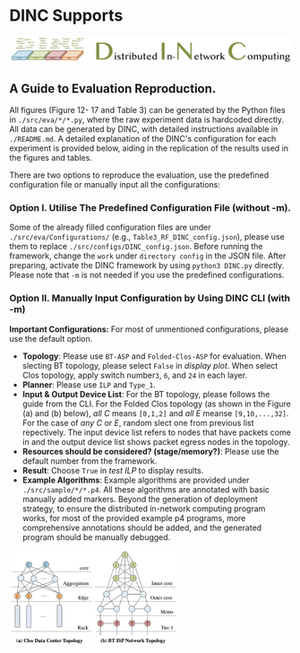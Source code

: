 # DINC Supports
![Planter Logo](../images/logo.png)

## A Guide to Evaluation Reproduction.

All figures (Figure 12-
17 and Table 3) can be generated by the Python files in ```./src/eva/*/*.py```, where the raw experiment data is hardcoded directly. All data can be generated by DINC, with detailed instructions available in ```./README.md```. A detailed explanation of the DINC's configuration for each experiment is provided below, aiding in the replication of the results used in the figures and tables. 

There are two options to reproduce the evaluation, use the predefined configuration file or manually input all the configurations:

### Option I. Utilise The Predefined Configuration File (without -m).
Some of the already filled configuration files are under ```./src/eva/Configurations/``` (e.g., ```Table3_RF_DINC_config.json```), please use them to replace ```./src/configs/DINC_config.json```. Before running the framework, change the ```work``` under ```directory config``` in the JSON file. After preparing, activate the DINC framework by using ```python3 DINC.py``` directly. Please note that ```-m``` is not needed if you use the predefined configurations.


### Option II. Manually Input Configuration by Using DINC CLI (with -m)
**Important Configurations:** For most of unmentioned configurations, please use the default option. 

* **Topology**: Please use ```BT-ASP``` and ```Folded-Clos-ASP``` for evaluation. When slecting BT topology, please select ```False``` in _display plot_. When select Clos topology, apply switch number```3```, ```6```, and ```24``` in each layer.
* **Planner**: Please use ```ILP``` and ```Type_1```.
* **Input & Output Device List**: For the BT topology, please follows the guide from the CLI. For the Folded Clos topology (as shown in the Figure (a) and (b) below), _all C_ means ```[0,1,2]``` and _all E_ meanse ```[9,10,...,32]```. For the case of _any C_ or _E_, random slect one from previous list repectively. The input device list refers to nodes that have packets come in and the output device list shows packet egress nodes in the topology.
* **Resources should be considered? (stage/memory?)**: Please use the default number from the framework.
* **Result**: Choose ```True``` in _test ILP_ to display results.
* **Example Algorithms**: Example algorithms are provided under ```./src/sample/*/*.p4```. All these algorithms are annotated with basic manually added markers. Beyond the generation of deployment strategy, to ensure the distributed in-network computing program works, for most of the provided example p4 programs, more comprehensive annotations should be added, and the generated program should be manually debugged.

<!--![DINC figure](../..//src/images/topos.png)-->
 <img src="../..//src/images/topos.png" width = "300"  align= left/>
